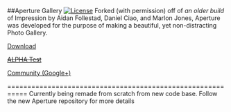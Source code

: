 ##Aperture Gallery
[![License](https://img.shields.io/badge/license-GPLv3-blue.svg)](https://github.com/VirusThePanda/Aperture-Gallery/blob/master/LICENSE.txt)
Forked (with permission) off of *an older build* of Impression by Aidan Follestad, Daniel Ciao, and Marlon Jones, Aperture was developed for the purpose of making a beautiful, yet non-distracting Photo Gallery.

<a href="https://play.google.com/store/apps/details?id=com.marlonjones.aperture">Download</a>

~~<a href="https://play.google.com/apps/testing/com.marlonjones.aperture">ALPHA Test</a>~~

<a href="https://plus.google.com/u/0/communities/116518857170051710391">Community (Google+)</a>

===========================================================
Currently being remade from scratch from new code base. Follow the new Aperture repository for more details
